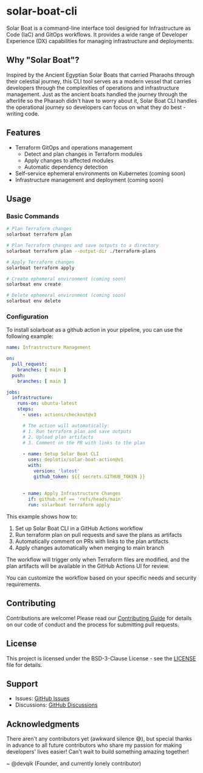 # solar-boat-cli

Solar Boat is a command-line interface tool designed for Infrastructure as Code (IaC) and GitOps workflows. It provides a wide range of Developer Experience (DX) capabilities for managing infrastructure and deployments.

## Why "Solar Boat"?

Inspired by the Ancient Egyptian Solar Boats that carried Pharaohs through their celestial journey, this CLI tool serves as a modern vessel that carries developers through the complexities of operations and infrastructure management. Just as the ancient boats handled the journey through the afterlife so the Pharaoh didn't have to worry about it, Solar Boat CLI handles the operational journey so developers can focus on what they do best - writing code.

## Features

- Terraform GitOps and operations management
  - Detect and plan changes in Terraform modules
  - Apply changes to affected modules
  - Automatic dependency detection
- Self-service ephemeral environments on Kubernetes (coming soon)
- Infrastructure management and deployment (coming soon)

## Usage

### Basic Commands

```bash
# Plan Terraform changes
solarboat terraform plan

# Plan Terraform changes and save outputs to a directory
solarboat terraform plan --output-dir ./terraform-plans

# Apply Terraform changes
solarboat terraform apply

# Create ephemeral environment (coming soon)
solarboat env create

# Delete ephemeral environment (coming soon)
solarboat env delete
```

### Configuration

To install solarboat as a github action in your pipeline, you can use the following example:

```yaml
name: Infrastructure Management

on:
  pull_request:
    branches: [ main ]
  push:
    branches: [ main ]

jobs:
  infrastructure:
    runs-on: ubuntu-latest
    steps:
      - uses: actions/checkout@v3

      # The action will automatically:
      # 1. Run terraform plan and save outputs
      # 2. Upload plan artifacts
      # 3. Comment on the PR with links to the plan
      
      - name: Setup Solar Boat CLI
        uses: deplotix/solar-boat-action@v1
        with:
          version: 'latest'
          github_token: ${{ secrets.GITHUB_TOKEN }}
          
        
      - name: Apply Infrastructure Changes
        if: github.ref == 'refs/heads/main'
        run: solarboat terraform apply
```

This example shows how to:
1. Set up Solar Boat CLI in a GitHub Actions workflow
2. Run terraform plan on pull requests and save the plans as artifacts
3. Automatically comment on PRs with links to the plan artifacts
4. Apply changes automatically when merging to main branch

The workflow will trigger only when Terraform files are modified, and the plan artifacts will be available in the GitHub Actions UI for review.

You can customize the workflow based on your specific needs and security requirements.

## Contributing

Contributions are welcome! Please read our [Contributing Guide](CONTRIBUTING.md) for details on our code of conduct and the process for submitting pull requests.

## License

This project is licensed under the BSD-3-Clause License - see the [LICENSE](LICENSE) file for details.

## Support

- Issues: [GitHub Issues](https://github.com/deplotix/solar-boat-cli/issues)
- Discussions: [GitHub Discussions](https://github.com/deplotix/solar-boat-cli/discussions)

## Acknowledgments

There aren't any contributors yet (awkward silence 😅), but special thanks in advance to all future contributors who share my passion for making developers' lives easier! Can't wait to build something amazing together!

~ @devqik (Founder, and currently lonely contributor)
